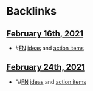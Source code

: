 
# Backlinks
## [February 16th, 2021](<February 16th, 2021.md>)
- #[FN](<FN.md>) [ideas](<ideas.md>) and [action items](<action items.md>)

## [February 24th, 2021](<February 24th, 2021.md>)
- "#[FN](<FN.md>) [ideas](<ideas.md>) and [action items](<action items.md>)

